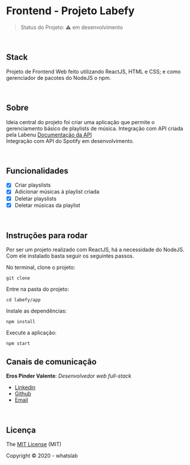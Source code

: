 
# Frontend - Projeto Labefy

> Status do Projeto: :warning: em desenvolvimento

<br>

## Stack
Projeto de Frontend Web feito utilizando ReactJS, HTML e CSS; 
e como gerenciador de pacotes do NodeJS o npm.

<br>

## Sobre
Ideia central do projeto foi criar uma aplicação que permite o gerenciamento básico de playlists de música. 
Integração com API criada pela Labenu [Documentação da API](https://documenter.getpostman.com/view/7549981/SztBc8eT?version=latest)
<br>
Integração com API do Spotify em desenvolvimento.

<br>

## Funcionalidades 

- [X] Criar playslists
- [X] Adicionar músicas à playlist criada
- [X] Deletar playslists
- [X] Deletar músicas da playlist

<br>

## Instruções para rodar
Por ser um projeto realizado com ReactJS, há a necessidade do NodeJS. Com ele instalado basta seguir os seguintes passos.

No terminal, clone o projeto:
```
git clone 
```

Entre na pasta do projeto:
```
cd labefy/app
```

Instale as dependências:
```
npm install
```

Execute a aplicação:
```
npm start 
```

## Canais de comunicação

**Eros Pinder Valente**: *Desenvolvedor web full-stack*

- [Linkedin](https://www.linkedin.com/in/erospv/)
- [Github](https://github.com/erospv)
- [Email](eros.pv@gmail.com)

<br>

## Licença

The [MIT License](https://github.com/erospv/labefy/blob/master/LICENSE.md) (MIT)

Copyright :copyright: 2020 - whatslab

